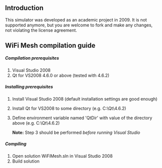## Introduction
This simulator was developed as an academic project in 2009. It is not supported anymore, but you are welcome to fork and make any changes, not violating the license agreement.

## WiFi Mesh compilation guide

##### Compilation prerequisites
1. Visual Studio 2008
2. Qt for VS2008 4.6.0 or above (tested with 4.6.2)

##### Installing prerequisites
1. Install Visual Studio 2008 (default installation settings are good enough)
2. Install Qt for VS2008 to some directory (e.g. C:\Qt\4.6.2)
3. Define environment variable named 'QtDir' with value of the directory above (e.g. C:\Qt\4.6.2)
   
   **Note:** Step 3 should be performed *before running Visual Studio*
   
##### Compiling
1. Open solution WiFiMesh.sln in Visual Studio 2008
2. Build solution
